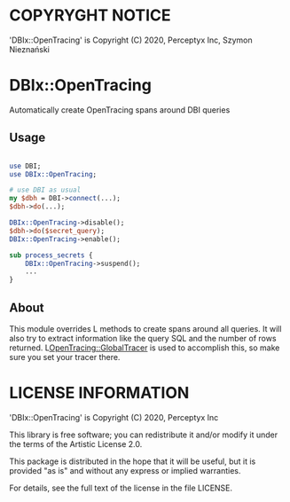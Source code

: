 # COPYRYGHT NOTICE

'DBIx::OpenTracing' is Copyright (C) 2020, Perceptyx Inc, Szymon Nieznański

# DBIx::OpenTracing
Automatically create OpenTracing spans around DBI queries

## Usage

```perl

use DBI;
use DBIx::OpenTracing;

# use DBI as usual
my $dbh = DBI->connect(...);
$dbh->do(...);

DBIx::OpenTracing->disable();
$dbh->do($secret_query);
DBIx::OpenTracing->enable();

sub process_secrets {
    DBIx::OpenTracing->suspend();
    ...
}

```

## About

This module overrides L<DBI> methods to create spans around all queries.
It will also try to extract information like the query SQL and the number
of rows returned. L<OpenTracing::GlobalTracer> is used to accomplish this,
so make sure you set your tracer there.

# LICENSE INFORMATION
 
'DBIx::OpenTracing' is Copyright (C) 2020, Perceptyx Inc
 
This library is free software; you can redistribute it and/or modify it under
the terms of the Artistic License 2.0.
 
This package is distributed in the hope that it will be useful, but it is
provided "as is" and without any express or implied warranties.
 
For details, see the full text of the license in the file LICENSE.
